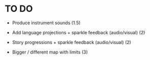 # TO DO

- Produce instrument sounds (1.5)

- Add language projections + sparkle feedback (audio/visual) (2)
- Story progressions + sparkle feedback (audio/visual) (2)

- Bigger / different map with limits (3)